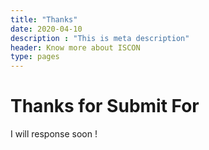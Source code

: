 ```yaml
---
title: "Thanks"
date: 2020-04-10
description : "This is meta description"
header: Know more about ISCON
type: pages
---
```



# Thanks for Submit For

I will response soon !